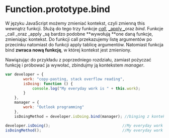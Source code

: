 # Function.prototype.bind

W języku JavaScript możemy zmieniać kontekst, czyli zmienną this wewnątrz funkcji. Służą do tego trzy funkcje [_call_](/zmienna-arguments-oraz-metody-call-i-apply.md), [_apply _](/zmienna-arguments-oraz-metody-call-i-apply.md)oraz _bind_. Funkcje _call _oraz _apply _są bardzo podobne **wywołują **one daną funkcje, zmieniając kontekst. Do funkcji call przekazujemy listę argumentów po przecinku natomiast do funkcji apply tablicę argumentów. Natomiast funkcja bind **zwraca nową funkcję**, w której kontekst jest zmieniony.

Nawiązując do przykładu z poprzedniego rozdziału, zamiast pożyczać funkcję i próbować ja wywołać, zbindujmy ją kontekstem _manager_.

```js
var developer = {
        work: "copy-pasting, stack overflow reading",
        isDoing: function () {
            console.log("My everyday work is " + this.work);
        }
    },
    manager = {
        work: "Outlook programming"
    },
    isDoingMethod = developer.isDoing.bind(manager); //binging z kontekstem manager

developer.isDoing();                                //My everyday work is copy-pasting, stack overflow reading
isDoingMethod();                                    //My everyday work is Outlook programming
```



